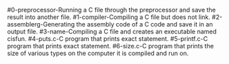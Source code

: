 #0-preprocessor-Running a C file through the preprocessor and save the result into another file.
#1-compiler-Compiling a C file but does not link.
#2-assemblerg-Generating the assembly code of a C code and save it in an output file.
#3-name-Compiling a C file and creates an executable named cisfun.
#4-puts.c-C program that prints exact statement.
#5-printf.c-C program that prints exact statement.
#6-size.c-C program that prints the size of various types on the computer it is compiled and run on.
